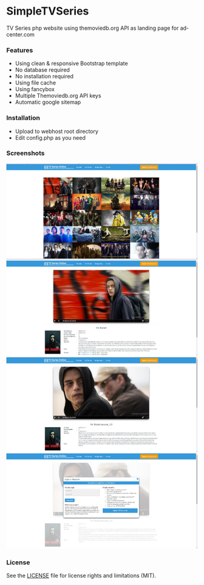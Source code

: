 # SimpleTVSeries

TV Series php website using themoviedb.org API as landing page for ad-center.com

### Features
  * Using clean & responsive Bootstrap template
  * No database required
  * No installation required
  * Using file cache
  * Using fancybox
  * Multiple Themoviedb.org API keys
  * Automatic google sitemap 
  
### Installation
  * Upload to webhost root directory
  * Edit config.php as you need
  
### Screenshots
![alt tag](images/Screenshot_2.jpg)
![alt tag](images/Screenshot_3.jpg)
![alt tag](images/Screenshot_6.jpg)
![alt tag](images/Screenshot_7.jpg)
  
### License
See the [LICENSE](LICENSE.md) file for license rights and limitations (MIT).
  
